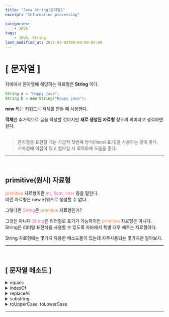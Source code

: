 ```yaml
---
title: "Java String(문자열)"
excerpt: "Information processing"

categories:
    - JAVA
tags:
    - JAVA, String
last_modified_at: 2021-03-04T00:09:00-05:00
---
```


# [ 문자열 ]

자바에서 문자열에 해당하는 자료형은 **String** 이다.
``` java 
String a = "Happy java";
String b = new String("Happy java");
```

**new** 라는 키워드는 객체를 만들 때 사용한다.

**객체**란 추가적으로 글을 작성할 것이지만 **새로 생성된 자료형** 정도의 의미라고 생각하면 된다.<br><br>

> 문자열을 표현할 때는 가급적 첫번째 방식(literal 표기)을 사용하는 것이 좋다.<br>
> 가독성에 이점이 있고 컴파일 시 최적화에 도움을 준다.

---
<br>

## primitive(원시) 자료형

<span style="color:coral">primitive</span> 자료형이란 
<span style="color:hotpink">int, float, char</span> 등을 말한다.<br>
이런 자료형은 new 키워드로 생성할 수 없다.

그렇다면 <span style="color:hotpink">String</span>은 
<span style="color:coral">primitive</span> 자료형인가?<br>

그것은 아니다 <span style="color:hotpink">String</span>은 리터럴로 표기가 가능하지만 <span style="color:coral">primitive</span> 자료형은 아니다.<br>
String은 리터럴 표현식을 사용할 수 있도록 자바에서 특별 대우 해주는 자료형이다.

String 자료형에는 몇가지 유용한 메소드들이 있는데 자주사용되는 몇가지만 알아보자.

---
<br>

## [ 문자열 메소드 ]
 <details>
 <summary style="color:"> equals </summary>
 <div markdown ="1">

> equals는 문자열의 값을 비교할때 사용한다.

``` java
String a = "hello"
String b = "java"
String c = "hello"
System.out.println(a.equals(b)); // false
System.out.println(a.equals(c)); // true
```

"=="와는 다른 의미이다.

``` java
String a = "hello"
String b = new String("hello");
System.out.println(a==b) // false
```

"=="는 두개의 자료형이 동일한 객체인지를 판별할 때 사용하는 연산자 이다.
</div>
</details>

 <details>
 <summary style="color:"> indexOf </summary>
 <div markdown ="1">

> 문자열에서 특정 문자가 시작되는 인덱스를 리턴한다.

``` java
String a = "Hello java";
System.out.println(a.indexOf("java")); // 6
```
</div>
</details>

 <details>
 <summary style="color:"> replaceAll</summary>
 <div markdown ="1">

> replaceAll은 문자열 중 특정 문자를 다른 문자로 바꾸고 싶을 경우에 사용한다.

``` java
String a = "Hello java";
String b = "World";
System.out.println(a.replaceAll("java", "World")); // Hello World
System.out.println(a.replaceAll("java", b)); // Hello World
```
</div>
</details>

 <details>
 <summary style="color:"> substring </summary>
 <div markdown ="1">

> 문자열 중 특정 부분을 뽑아낼 경우에 사용한다.

``` java
String a = "Hello java";
System.out.println(a.substring(0, 4)); // Hell
```

* substring(시작위치, 끝위치)와 같이 사용한다.<br>
* 끝 위치는 포함이 안된다. (수학의 식과 비슷하다.)<br>
* (시작위치 <= a < 끝위치)<br>

</div>
</details>

 <details>
 <summary style="color:"> toUpperCase, toLowerCase </summary>
 <div markdown ="1">

> 문자열을 모두 대문자로 변경하고자 할 때 사용한다.

``` java
String a = "Hello java";
System.out.println(a.toUpperCase()); // HELLO JAVA
System.out.println(a.toLowerCase()); // hello java
```
</div>
</details>

---